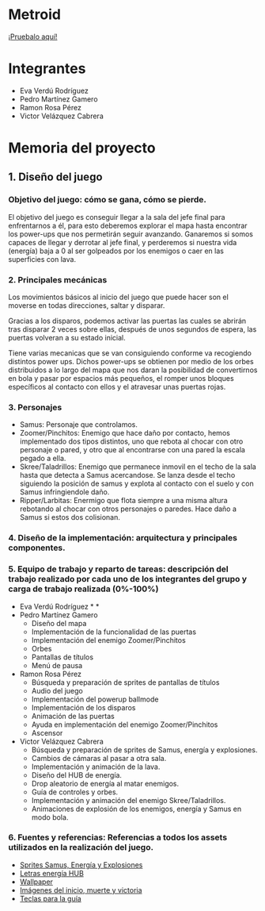 # Metroid
[¡Pruebalo aquí!](https://pemaga12.github.io/Metroid/)

# Integrantes
* Eva Verdú Rodríguez
* Pedro Martínez Gamero
* Ramon Rosa Pérez
* Victor Velázquez Cabrera

# Memoria del proyecto

## 1. Diseño del juego
### Objetivo del juego: cómo se gana, cómo se pierde.

El objetivo del juego es conseguir llegar a la sala del jefe final para enfrentarnos a él, para esto deberemos explorar el mapa hasta encontrar los power-ups que nos permetirán seguir avanzando. Ganaremos si somos capaces de llegar y derrotar al jefe final, y perderemos si nuestra vida (energía) baja a 0 al ser golpeados por los enemigos o caer en las superficies con lava.

### 2. Principales mecánicas

Los movimientos básicos al inicio del juego que puede hacer son el moverse en todas direcciones, saltar y disparar.

Gracias a los disparos, podemos activar las puertas las cuales se abrirán tras disparar 2 veces sobre ellas, después de unos segundos de espera, las puertas volveran a su estado inicial.

Tiene varias mecanicas que se van consiguiendo conforme va recogiendo distintos power ups. Dichos power-ups se obtienen por medio de los orbes distribuidos a lo largo del mapa que nos daran la posibilidad de convertirnos en bola y pasar por espacios más pequeños, el romper unos bloques específicos al contacto con ellos y el atravesar unas puertas rojas.

### 3. Personajes

* Samus: Personaje que controlamos.
* Zoomer/Pinchitos: Enemigo que hace daño por contacto, hemos implementado dos tipos distintos, uno que rebota al chocar con otro personaje o pared, y otro que al encontrarse con una pared la escala pegado a ella.
* Skree/Taladrillos: Enemigo que permanece inmovil en el techo de la sala hasta que detecta a Samus acercandose. Se lanza desde el techo siguiendo la posición de samus y explota al contacto con el suelo y con Samus infringiendole daño.
* Ripper/Larbitas: Enermigo que flota siempre a una misma altura rebotando al chocar con otros personajes o paredes. Hace daño a Samus si estos dos colisionan.

### 4. Diseño de la implementación: arquitectura y principales componentes.



### 5. Equipo de trabajo y reparto de tareas: descripción del trabajo realizado por cada uno de los integrantes del grupo y carga de trabajo realizada (0%-100%)

* Eva Verdú Rodríguez 
	* 
	*
* Pedro Martínez Gamero
	* Diseño del mapa 	
 	* Implementación de la funcionalidad de las puertas
	* Implementación del enemigo Zoomer/Pinchitos
	* Orbes
	* Pantallas de títulos
	* Menú de pausa
* Ramon Rosa Pérez
	* Búsqueda y preparación de sprites de pantallas de títulos
	* Audio del juego
	* Implementación del powerup ballmode
	* Implementación de los disparos
	* Animación de las puertas
	* Ayuda en implementación del enemigo Zoomer/Pinchitos
	* Ascensor
* Victor Velázquez Cabrera
	* Búsqueda y preparación de sprites de Samus, energía y explosiones.
	* Cambios de cámaras al pasar a otra sala.
	* Implementación y animación de la lava.
	* Diseño del HUB de energía.
	* Drop aleatorio de energía al matar enemigos.
	* Guía de controles y orbes.
	* Implementación y animación del enemigo Skree/Taladrillos.
	* Animaciones de explosión de los enemigos, energía y Samus en modo bola.

### 6. Fuentes y referencias: Referencias a todos los assets utilizados en la realización del juego. 

* [Sprites Samus, Energía y Explosiones](https://ar.pinterest.com/pin/215187688422562272/)
* [Letras energía HUB](https://www.spriters-resource.com/nes/metroid/sheet/1777/?source=genre)
* [Wallpaper](https://coolwallpapers.me/5836458-planet-space-artist-artwork-digital-art-hd-4k-deviantart.html)
* [Imágenes del inicio, muerte y victoria](https://www.spriters-resource.com/nes/metroid/sheet/109511/)
* [Teclas para la guía](https://www.keybr.com/)



